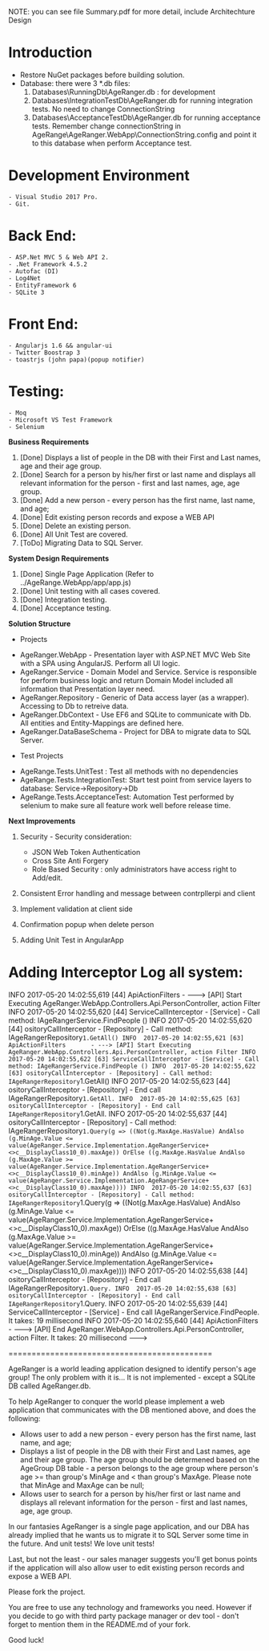 NOTE: you can see file Summary.pdf for more detail, include Architechture Design

# Introduction
- Restore NuGet packages before building solution.
- Database: there were 3 *.db files:
	1. Databases\RunningDb\AgeRanger.db : for development 
	2. Databases\IntegrationTestDb\AgeRanger.db for running integration tests. No need to change ConnectionString
	3. Databases\AcceptanceTestDb\AgeRanger.db for running acceptance tests. Remember change connectionString in AgeRange\AgeRanger.WebApp\ConnectionString.config and point it to this database when perform Acceptance test.

# Development Environment
	- Visual Studio 2017 Pro.
	- Git.
	
# Back End:
	- ASP.Net MVC 5 & Web API 2.
 	- .Net Framework 4.5.2
 	- Autofac (DI)
 	- Log4Net
 	- EntityFramework 6
 	- SQLite 3
# Front End:
	- Angularjs 1.6 && angular-ui
	- Twitter Boostrap 3
	- toastrjs (john papa)(popup notifier)
# Testing:
	- Moq
	- Microsoft VS Test Framework
	- Selenium

**Business Requirements**

1. [Done] Displays a list of people in the DB with their First and Last names, age and their age group.
2. [Done] Search for a person by his/her first or last name and displays all relevant information for the person - first and last names, age, age group.
3. [Done] Add a new person - every person has the first name, last name, and age;
4. [Done] Edit existing person records and expose a WEB API
5. [Done] Delete an existing person.
6. [Done] All Unit Test are covered.
7. [ToDo] Migrating Data to SQL Server.

**System Design Requirements**
1. [Done] Single Page Application (Refer to ../AgeRange.WebApp/app/app.js)
2. [Done] Unit testing with all cases covered.
3. [Done] Integration testing. 
4. [Done] Acceptance testing. 

**Solution Structure**

* Projects

- AgeRanger.WebApp - Presentation layer with ASP.NET MVC Web Site with a SPA using AngularJS. Perform all UI logic.
- AgeRanger.Service - Domain Model and Service. Service is responsible for perform business logic and return Domain Model included all information that Presentation layer need. 
- AgeRanger.Repository - Generic of Data access layer (as a wrapper). Accessing to Db to retreive data.
- AgeRanger.DbContext - Use EF6 and SQLite to communicate with Db. All entities and Entity-Mappings are defined here.
- AgeRanger.DataBaseSchema - Project for DBA to migrate data to SQL Server.

* Test Projects

- AgeRange.Tests.UnitTest : Test all methods with no dependencies
- AgeRange.Tests.IntegrationTest: Start test point from service layers to database: Service->Repository->Db
- AgeRange.Tests.AcceptanceTest: Automation Test performed by selenium to make sure all feature work well before release time.

**Next Improvements**

1. Security - Security consideration:
	- JSON Web Token Authentication
	- Cross Site Anti Forgery
	- Role Based Security : only administrators have access right to Add/edit.

2. Consistent Error handling and message between contrpllerpi and client
3. Implement validation at client side
4. Confirmation popup when delete person
5. Adding Unit Test in AngularApp

# Adding Interceptor Log all system:

INFO  2017-05-20 14:02:55,619 [44] ApiActionFilters       - ---> [API] Start Executing AgeRanger.WebApp.Controllers.Api.PersonController, action Filter
INFO  2017-05-20 14:02:55,620 [44] ServiceCallInterceptor - [Service] - Call method: IAgeRangerService.FindPeople ()
INFO  2017-05-20 14:02:55,620 [44] ositoryCallInterceptor - [Repository] - Call method: IAgeRangerRepository`1.GetAll()
INFO  2017-05-20 14:02:55,621 [63] ApiActionFilters       - ---> [API] Start Executing AgeRanger.WebApp.Controllers.Api.PersonController, action Filter
INFO  2017-05-20 14:02:55,622 [63] ServiceCallInterceptor - [Service] - Call method: IAgeRangerService.FindPeople ()
INFO  2017-05-20 14:02:55,622 [63] ositoryCallInterceptor - [Repository] - Call method: IAgeRangerRepository`1.GetAll()
INFO  2017-05-20 14:02:55,623 [44] ositoryCallInterceptor - [Repository] - End call IAgeRangerRepository`1.GetAll.
INFO  2017-05-20 14:02:55,625 [63] ositoryCallInterceptor - [Repository] - End call IAgeRangerRepository`1.GetAll.
INFO  2017-05-20 14:02:55,637 [44] ositoryCallInterceptor - [Repository] - Call method: IAgeRangerRepository`1.Query(g => ((Not(g.MaxAge.HasValue) AndAlso (g.MinAge.Value <= value(AgeRanger.Service.Implementation.AgeRangerService+<>c__DisplayClass10_0).maxAge)) OrElse ((g.MaxAge.HasValue AndAlso (g.MaxAge.Value >= value(AgeRanger.Service.Implementation.AgeRangerService+<>c__DisplayClass10_0).minAge)) AndAlso (g.MinAge.Value <= value(AgeRanger.Service.Implementation.AgeRangerService+<>c__DisplayClass10_0).maxAge))))
INFO  2017-05-20 14:02:55,637 [63] ositoryCallInterceptor - [Repository] - Call method: IAgeRangerRepository`1.Query(g => ((Not(g.MaxAge.HasValue) AndAlso (g.MinAge.Value <= value(AgeRanger.Service.Implementation.AgeRangerService+<>c__DisplayClass10_0).maxAge)) OrElse ((g.MaxAge.HasValue AndAlso (g.MaxAge.Value >= value(AgeRanger.Service.Implementation.AgeRangerService+<>c__DisplayClass10_0).minAge)) AndAlso (g.MinAge.Value <= value(AgeRanger.Service.Implementation.AgeRangerService+<>c__DisplayClass10_0).maxAge))))
INFO  2017-05-20 14:02:55,638 [44] ositoryCallInterceptor - [Repository] - End call IAgeRangerRepository`1.Query.
INFO  2017-05-20 14:02:55,638 [63] ositoryCallInterceptor - [Repository] - End call IAgeRangerRepository`1.Query.
INFO  2017-05-20 14:02:55,639 [44] ServiceCallInterceptor - [Service] - End call IAgeRangerService.FindPeople. It takes: 19 millisecond
INFO  2017-05-20 14:02:55,640 [44] ApiActionFilters       - ---> [API] End AgeRanger.WebApp.Controllers.Api.PersonController, action Filter. It takes: 20 millisecond ---> 

============================================

AgeRanger is a world leading application designed to identify person's age group!
The only problem with it is... It is not implemented - except a SQLite DB called AgeRanger.db.

To help AgeRanger to conquer the world please implement a web application that communicates with the DB mentioned above, and does the following:

 - Allows user to add a new person - every person has the first name, last name, and age;
 - Displays a list of people in the DB with their First and Last names, age and their age group. The age group should be determened based on the AgeGroup DB table - a person belongs to the age group where person's age >= 
 than group's MinAge and < than group's MaxAge. Please note that MinAge and MaxAge can be null;
 - Allows user to search for a person by his/her first or last name and displays all relevant information for the person - first and last names, age, age group.

In our fantasies AgeRanger is a single page application, and our DBA has already implied that he wants us to migrate it to SQL Server some time in the future.
And unit tests! We love unit tests!

Last, but not the least - our sales manager suggests you'll get bonus points if the application will also allow user to edit existing person records and expose a WEB API.

Please fork the project.

You are free to use any technology and frameworks you need. However if you decide to go with third party package manager or dev tool - don't forget to mention them in the README.md of your fork.

Good luck!